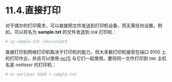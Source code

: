 # 11.4.直接打印

对于偶尔的打印需求，可以直接把文件发送到打印机设备，而无需任何设置。例如，可以将名为 **sample.txt** 的文件发送到 `USB` 打印机：

```sh
# cp sample.txt /dev/unlpt0
```

直接打印到网络打印机取决于打印机的能力，但大多数打印机接受在端口 9100 上的打印作业，并且可以使用 [nc(1)](https://man.freebsd.org/cgi/man.cgi?query=nc&sektion=1&format=html) 与它们一起使用。要将同一文件打印到 `DNS` 主机名是 _netlaser_ 的打印机：

```sh
# nc netlaser 9100 < sample.txt
```
